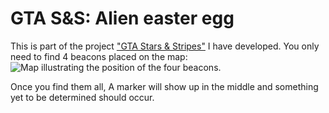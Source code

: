 # GTA S&S: Alien easter egg
 This is part of the project ["GTA Stars & Stripes"](https://gtastarsandstripes.miraheze.org/wiki/Main_Page) I have developed. You only need to find 4 beacons placed on the map:
 ![Map illustrating the position of the four beacons.](https://i.imgur.com/OBZExLT.png)


 Once you find them all, A marker will show up in the middle and something yet to be determined should occur.

